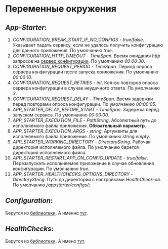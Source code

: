 # Переменные окружения

## *App-Starter*:

1. *CONFIGURATION_BREAK_START_IF_NO_CONFIGS* - *true/false*. Указывает падать сервису, если не удалось получить конфигурацию для данного приложения. По умолчанию *true*.
1. *CONFIGURATION_HTTP_TIMEOUT* - *TimeSpan*. Время ожидания *http* запросов на [сервер конфигурации](https://github.com/EBCEYS/EBCEYS.Server-Configuration). По умолчанию *00:00:30*.
1. *CONFIGURATION_REQUEST_PERIOD* - *TimeSpan*. Период опроса сервера конфигурации после запуска приложения. По умолчанию *00:00:10*.
1. *CONFIGURATION_REQUEST_RETRIES* - *int*. Кол-во повторов опроса сервера конфигурации в случае неудачного ответа. По умолчанию *3*.
1. *CONFIGURATION_REQUEST_DELAY* - *TimeSpan*. Время задержки перед повторами опроса конфигурации. По умолчанию *00:00:05*.
1. *APP_STARTER_DELAY_BEFORE_START* - *TimeSpan*. Задержка перед запуском сервиса. По умолчанию *00:00:00*.
1. *APP_STARTER_EXECUTION_FILE* - *PathString*. Абсолютный путь до исполняемого файла приложения. **Обязательный параметр**.
1. *APP_STARTER_EXECUTION_ARGS* - *string*. Аргументы для исполняемого файла приложения. По умолчанию *string.empty*.
1. *APP_STARTER_WORKING_DIRECTORY* - *DirectoryString*. Рабочая директория исполняемого файла. По умолчанию берется директория исполняемого файла.
1. *APP_STARTER_RESTART_APP_ON_CONFIG_UPDATE* - *true/false*. Перезапускать испольняемое приложение в случае обновления конфигурации. По умолчанию *true*.
1. *APP_STARTER_HEALTHCHECKS_OPTIONS_DIRECTORY* - *DirectoryString*. Путь до директории с настройками *HealthCheck-ов*. По умолчанию */appstarter/configs/*;

## *Configuration*:

Берутся из [библиотеки](https://github.com/EBCEYS/EBCEYS.ContainersEnvironment). А именно [тут](https://github.com/EBCEYS/EBCEYS.ContainersEnvironment/tree/master#%D0%BA%D0%BE%D0%BD%D1%84%D0%B8%D0%B3%D1%83%D1%80%D0%B0%D1%86%D0%B8%D1%8F-%D1%81%D0%B5%D1%80%D0%B2%D0%B8%D1%81%D0%BE%D0%B2).

## *HealthChecks*:

Берутся из [библиотеки](https://github.com/EBCEYS/EBCEYS.ContainersEnvironment). А имено [тут](https://github.com/EBCEYS/EBCEYS.ContainersEnvironment/tree/master#healthchecks).